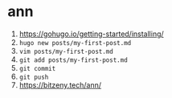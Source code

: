 # ann

1. https://gohugo.io/getting-started/installing/
1. ``hugo new posts/my-first-post.md``
1. ``vim posts/my-first-post.md``
1. ``git add posts/my-first-post.md``
1. ``git commit``
1. ``git push``
1. https://bitzeny.tech/ann/
